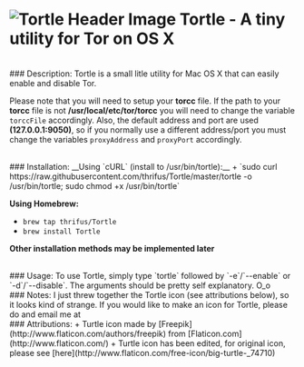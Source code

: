 # ![Tortle Header Image](http://i.imgur.com/wsacBIn.png) Tortle - A tiny utility for Tor on OS X

<br />
### Description:
Tortle is a small litle utility for Mac OS X that can easily enable and disable Tor.

Please note that you will need to setup your __torcc__ file. If the path to your __torcc__ file is not __/usr/local/etc/tor/torcc__ you will need to change the variable `torccFile` accordingly.
Also, the default address and port are used __(127.0.0.1:9050)__, so if you normally use a different address/port you must change the variables `proxyAddress` and `proxyPort` accordingly.

<br />
### Installation:
__Using `cURL` (install to /usr/bin/tortle):__
+ `sudo curl https://raw.githubusercontent.com/thrifus/Tortle/master/tortle -o /usr/bin/tortle; sudo chmod +x /usr/bin/tortle`

__Using Homebrew:__
+ `brew tap thrifus/Tortle`
+ `brew install Tortle`

__Other installation methods may be implemented later__

<br />
### Usage:
To use Tortle, simply type `tortle` followed by `-e`/`--enable` or `-d`/`--disable`. The arguments should be pretty self explanatory. O_o

<br />
### Notes:
I just threw together the Tortle icon (see attributions below), so it looks kind of strange. If you would like to make an icon for Tortle, please do and email me at <thrifus@gmail.com>

<br />
### Attributions:
+ Turtle icon made by [Freepik](http://www.flaticon.com/authors/freepik) from [Flaticon.com](http://www.flaticon.com/)
+ Turtle icon has been edited, for original icon, please see [here](http://www.flaticon.com/free-icon/big-turtle-_74710)
